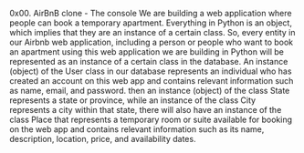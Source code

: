 0x00. AirBnB clone - The console
We are building a web application where people can book a temporary apartment. Everything in Python is an object, which implies that they are an instance of a certain class. So, every entity in our Airbnb web application, including a person or people who want to book an apartment using this web application we are building in Python will be represented as an instance of a certain class in the database. An instance (object) of the User class in our database represents an individual who has created an account on this web app and contains relevant information such as name, email, and password. then an instance (object) of the class State represents a state or province, while an instance of the class City represents a city within that state, there will also have an instance of the class Place that represents a temporary room or suite available for booking on the web app and contains relevant information such as its name, description, location, price, and availability dates.
